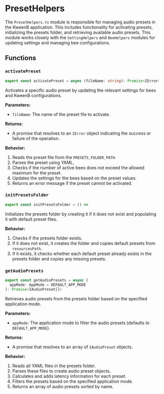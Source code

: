 # PresetHelpers

The `PresetHelpers.ts` module is responsible for managing audio presets in the KweenB application. This includes functionality for activating presets, initializing the presets folder, and retrieving available audio presets. This module works closely with the `SettingHelpers` and `BeeHelpers` modules for updating settings and managing bee configurations.

## Functions

### `activatePreset`

```typescript
export const activatePreset = async (fileName: string): Promise<IError>
```

Activates a specific audio preset by updating the relevant settings for bees and KweenB configurations.

**Parameters:**

- `fileName`: The name of the preset file to activate.

**Returns:**

- A promise that resolves to an `IError` object indicating the success or failure of the operation.

**Behavior:**

1.  Reads the preset file from the `PRESETS_FOLDER_PATH`.
2.  Parses the preset using YAML.
3.  Checks if the number of active bees does not exceed the allowed maximum for the preset.
4.  Updates the settings for the bees based on the preset values.
5.  Returns an error message if the preset cannot be activated.

### `initPresetsFolder`

```typescript
export const initPresetsFolder = () =>
```

Initializes the presets folder by creating it if it does not exist and populating it with default preset files.

**Behavior:**

1.  Checks if the presets folder exists.
2.  If it does not exist, it creates the folder and copies default presets from `resourcesPath`.
3.  If it exists, it checks whether each default preset already exists in the presets folder and copies any missing presets.

### `getAudioPresets`

```typescript
export const getAudioPresets = async (
  appMode: AppMode = DEFAULT_APP_MODE
): Promise<IAudioPreset[]>
```

Retrieves audio presets from the presets folder based on the specified application mode.

**Parameters:**

- `appMode`: The application mode to filter the audio presets (defaults to `DEFAULT_APP_MODE`).

**Returns:**

- A promise that resolves to an array of `IAudioPreset` objects.

**Behavior:**

1.  Reads all YAML files in the presets folder.
2.  Parses these files to create audio preset objects.
3.  Calculates and adds latency information for each preset.
4.  Filters the presets based on the specified application mode.
5.  Returns an array of audio presets sorted by name.
